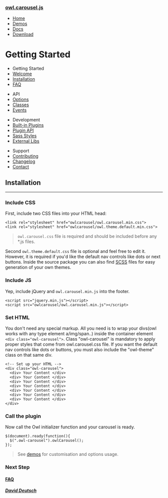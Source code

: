 ### [owl.carousel.js](/OwlCarousel2/)

<span id="toggle-nav" class="right"> </span>

-   [Home](/OwlCarousel2/index.html)
-   [Demos](/OwlCarousel2/demos/demos.html)
-   [Docs](/OwlCarousel2/docs/started-welcome.html)
-   [Download](https://github.com/OwlCarousel2/OwlCarousel2/archive/2.3.4.zip) <span class="download"></span>

Getting Started
===============

-   Getting Started
-   [Welcome](started-welcome.html)
-   [Installation](started-installation.html)
-   [FAQ](started-faq.html)

<!-- -->

-   API
-   [Options](api-options.html)
-   [Classes](api-classes.html)
-   [Events](api-events.html)

<!-- -->

-   Development
-   [Built-in Plugins](dev-buildin-plugins.html)
-   [Plugin API](dev-plugin-api.html)
-   [Sass Styles](dev-styles.html)
-   [External Libs](dev-external.html)

<!-- -->

-   Support
-   [Contributing](support-contributing.html)
-   [Changelog](support-changelog.html)
-   [Contact](support-contact.html)

Installation
------------

------------------------------------------------------------------------

### Include CSS

First, include two CSS files into your HTML head:

    <link rel="stylesheet" href="owlcarousel/owl.carousel.min.css">
    <link rel="stylesheet" href="owlcarousel/owl.theme.default.min.css">

> `owl.carousel.css` file is required and should be included before any \*.js files.

Second `owl.theme.default.css` file is optional and feel free to edit it. However, it is required if you'd like the default nav controls like dots or next buttons. Inside the source package you can also find [SCSS](http://sass-lang.com/) files for easy generation of your own themes.

### Include JS

Yep, include jQuery and `owl.carousel.min.js` into the footer.

    <script src="jquery.min.js"></script>
    <script src="owlcarousel/owl.carousel.min.js"></script>

### Set HTML

You don't need any special markup. All you need is to wrap your divs(owl works with any type element a/img/span..) inside the container element `<div class="owl-carousel">`. Class "owl-carousel" is mandatory to apply proper styles that come from owl.carousel.css file. If you want the default nav controls like dots or buttons, you must also include the "owl-theme" class on that same div.

    <!-- Set up your HTML -->
    <div class="owl-carousel">
      <div> Your Content </div>
      <div> Your Content </div>
      <div> Your Content </div>
      <div> Your Content </div>
      <div> Your Content </div>
      <div> Your Content </div>
      <div> Your Content </div>
    </div>

### Call the plugin

Now call the Owl initializer function and your carousel is ready.

    $(document).ready(function(){
      $(".owl-carousel").owlCarousel();
    });

> See [demos](/OwlCarousel2/demos/demos.html) for customisation and options usage.

### Next Step

#### [FAQ](started-faq.html)

##### [David Deutsch](/OwlCarousel2/docs/support-contact.html) <a href="https://twitter.com/share?url=https://github.com/OwlCarousel2/OwlCarousel2&amp;text=Owl%20Carousel%20-%20This%20is%20so%20awesome!%20" id="custom-tweet-button"></a>
